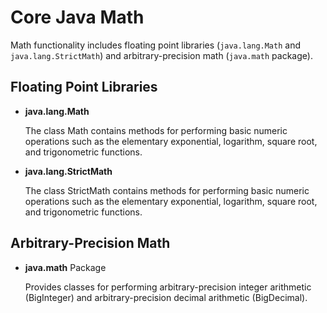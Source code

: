 # Core Java Math
Math functionality includes floating point libraries (`java.lang.Math` and `java.lang.StrictMath`) and arbitrary-precision math (`java.math` package).

## Floating Point Libraries
* **java.lang.Math**  
  
  The class Math contains methods for performing basic numeric operations such as the elementary exponential, logarithm, square root, and trigonometric functions.

* **java.lang.StrictMath**

  The class StrictMath contains methods for performing basic numeric operations such as the elementary exponential, logarithm, square root, and trigonometric functions.

## Arbitrary-Precision Math
* **java.math** Package

  Provides classes for performing arbitrary-precision integer arithmetic (BigInteger) and arbitrary-precision decimal arithmetic (BigDecimal).


